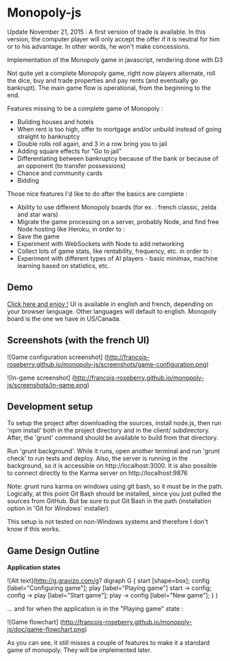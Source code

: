 # Monopoly-js
Update November 21, 2015 : A first version of trade is available. In this version, the computer player will only accept the offer if it is neutral for him or to his advantage. In other words, he won't make concessions.

Implementation of the Monopoly game in javascript, rendering done with D3

Not quite yet a complete Monopoly game, right now players alternate, roll the dice, buy and trade properties and pay rents (and eventually go bankrupt). The main game flow is operational, from the beginning to the end.

Features missing to be a complete game of Monopoly :
* Building houses and hotels
* When rent is too high, offer to mortgage and/or unbuild instead of going straight to bankruptcy
* Double rolls roll again, and 3 in a row bring you to jail
* Adding square effects for "Go to jail"
* Differentiating between bankruptcy because of the bank or because of an opponent (to transfer possessions)
* Chance and community cards
* Bidding

Those nice features I'd like to do after the basics are complete :
* Ability to use different Monopoly boards (for ex. : french classic, zelda and star wars)
* Migrate the game processing on a server, probably Node, and find free Node hosting like Heroku, in order to :
* Save the game
* Experiment with WebSockets with Node to add networking
* Collect lots of game stats, like rentability, frequency, etc. in order to :
* Experiment with different types of AI players - basic minimax, machine learning based on statistics, etc.

## Demo

[Click here and enjoy !](http://francois-roseberry.github.io/monopoly-js/demo/)
UI is available in english and french, depending on your browser language. Other languages will default to english. Monopoly board is the one we have in US/Canada.

## Screenshots (with the french UI)

![Game configuration screenshot]
(http://francois-roseberry.github.io/monopoly-js/screenshots/game-configuration.png)

![In-game screenshot]
(http://francois-roseberry.github.io/monopoly-js/screenshots/in-game.png)

## Development setup

To setup the project after downloading the sources, install node.js, then run 'npm install' both in the project directory and in the client/ subdirectory. After, the 'grunt' command should be available to build from that directory.

Run 'grunt background'. While it runs, open another terminal and run 'grunt check' to run tests and deploy. Also, the server is running in the background, so it is accessible on http://localhost:3000. It is also possible to connect directly to the Karma server on http://localhost:9876

Note: grunt runs karma on windows using git bash, so it must be in the path. Logically, at this point Git Bash should be installed, since you just pulled the sources from GitHub. But be sure to put Git Bash in the path (installation option in 'Git for Windows' installer)

This setup is not tested on non-Windows systems and therefore I don't know if this works.

## Game Design Outline

**Application states**

![Alt text](http://g.gravizo.com/g?
digraph G {
start [shape=box];
config [label="Configuring game"];
play [label="Playing game"]
start -> config;
config -> play [label="Start game"];
play -> config [label="New game"];
}
)

... and for when the application is in the "Playing game" state :

![Game flowchart]
(http://francois-roseberry.github.io/monopoly-js/doc/game-flowchart.png)

As you can see, it still misses a couple of features to make it a standard game of monopoly. They will be implemented later.
